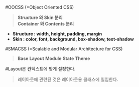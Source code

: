 #OOCSS (=Object Oriented CSS)

> **Structure 와 Skin 분리**\
> **Container 와 Contents 분리**

* **Structure : width, height, padding, margin**
* **Skin : color, font, background, box-shadow, text-shadow**

#SMACSS (=Scalable and Modular Architecture for CSS)

> **Base**
> **Layout**
> **Module**
> **State**
> **Theme**

#Layout은 컨텍스트에 맞게 설정한다.

> 레이아웃에 관련된 것은 레이아웃용 클래스에 일임한다.